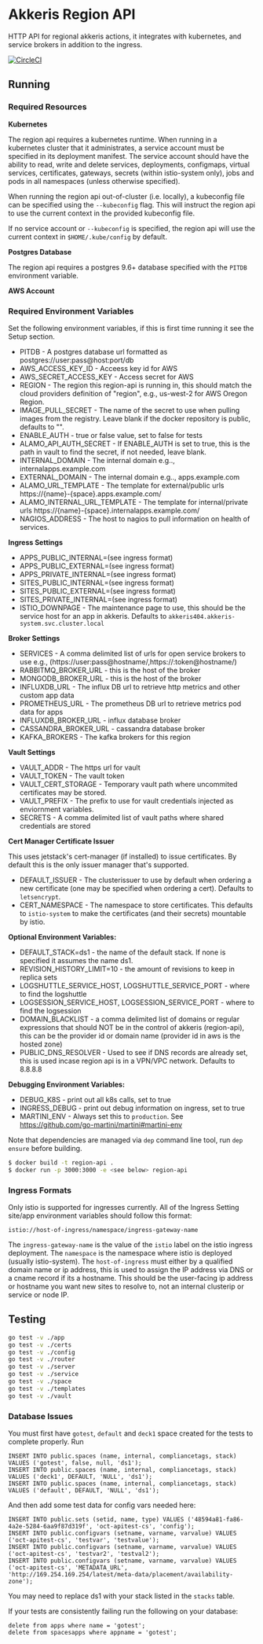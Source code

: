 # Akkeris Region API

HTTP API for regional akkeris actions, it integrates with kubernetes, and service brokers in addition to the ingress.

[![CircleCI](https://circleci.com/gh/akkeris/region-api.svg?style=svg)](https://circleci.com/gh/akkeris/region-api)

## Running

### Required Resources 

**Kubernetes**

The region api requires a kubernetes runtime. When running in a kubernetes cluster that it administrates, a service account must be specified in its deployment manifest. The service account should have the ability to read, write and delete services, deployments, configmaps, virtual services, certificates, gateways, secrets (within istio-system only), jobs and pods in all namespaces (unless otherwise specified). 

When running the region api out-of-cluster (i.e. locally), a kubeconfig file can be specified using the `--kubeconfig` flag. This will instruct the region api to use the current context in the provided kubeconfig file. 

If no service account or `--kubeconfig` is specified, the region api will use the current context in `$HOME/.kube/config` by default. 

**Postgres Database**

The region api requires a postgres 9.6+ database specified with the `PITDB` environment variable.

**AWS Account**


### Required Environment Variables

Set the following environment variables, if this is first time running it see the Setup section.

* PITDB - A postgres database url formatted as postgres://user:pass@host:port/db
* AWS_ACCESS_KEY_ID - Acceess key id for AWS
* AWS_SECRET_ACCESS_KEY - Access secret for AWS
* REGION - The region this region-api is running in, this should match the cloud providers definition of "region", e.g., us-west-2 for AWS Oregon Region.
* IMAGE_PULL_SECRET - The name of the secret to use when pulling images from the registry. Leave blank if the docker repository is public, defaults to "".
* ENABLE_AUTH - true or false value, set to false for tests
* ALAMO_API_AUTH_SECRET - If ENABLE_AUTH is set to true, this is the path in vault to find the secret, if not needed, leave blank.
* INTERNAL_DOMAIN - The internal domain e.g.., internalapps.example.com
* EXTERNAL_DOMAIN - The internal domain e.g.., apps.example.com
* ALAMO_URL_TEMPLATE - The template for external/public urls https://{name}-{space}.apps.example.com/
* ALAMO_INTERNAL_URL_TEMPLATE - The template for internal/private urls https://{name}-{space}.internalapps.example.com/
* NAGIOS_ADDRESS - The host to nagios to pull information on health of services.

**Ingress Settings**

* APPS_PUBLIC_INTERNAL=(see ingress format)
* APPS_PUBLIC_EXTERNAL=(see ingress format)
* APPS_PRIVATE_INTERNAL=(see ingress format)
* SITES_PUBLIC_INTERNAL=(see ingress format)
* SITES_PUBLIC_EXTERNAL=(see ingress format)
* SITES_PRIVATE_INTERNAL=(see ingress format)
* ISTIO_DOWNPAGE - The maintenance page to use, this should be the service host for an app in akkeris. Defaults to `akkeris404.akkeris-system.svc.cluster.local`

**Broker Settings**

* SERVICES - A comma delimited list of urls for open service brokers to use e.g., (https://user:pass@hostname/,https://:token@hostname/)
* RABBITMQ_BROKER_URL - this is the host of the broker
* MONGODB_BROKER_URL - this is the host of the broker
* INFLUXDB_URL - The influx DB url to retrieve http metrics and other custom app data
* PROMETHEUS_URL - The prometheus DB url to retrieve metrics pod data for apps
* INFLUXDB_BROKER_URL - influx database broker
* CASSANDRA_BROKER_URL - cassandra database broker
* KAFKA_BROKERS - The kafka brokers for this region

**Vault Settings**

* VAULT_ADDR - The https url for vault
* VAULT_TOKEN - The vault token
* VAULT_CERT_STORAGE - Temporary vault path where uncommited certificates may be stored. 
* VAULT_PREFIX - The prefix to use for vault credentials injected as enviornment variables.
* SECRETS - A comma delimited list of vault paths where shared credentials are stored

**Cert Manager Certificate Issuer**

This uses jetstack's cert-manager (if installed) to issue certificates. By default this is the only issuer manager that's supported. 

* DEFAULT_ISSUER - The clusterissuer to use by default when ordering a new certificate (one may be specified when ordering a cert). Defaults to `letsencrypt`.
* CERT_NAMESPACE - The namespace to store certificates.  This defaults to `istio-system` to make the certificates (and their secrets) mountable by istio. 

**Optional Environment Variables:**

* DEFAULT_STACK=ds1 - the name of the default stack. If none is specified it assumes the name ds1.
* REVISION_HISTORY_LIMIT=10 - the amount of revisions to keep in replica sets
* LOGSHUTTLE_SERVICE_HOST, LOGSHUTTLE_SERVICE_PORT - where to find the logshuttle
* LOGSESSION_SERVICE_HOST, LOGSESSION_SERVICE_PORT - where to find the logsession
* DOMAIN_BLACKLIST - a comma delimited list of domains or regular expressions that should NOT be in the control of akkeris (region-api), this can be the provider id or domain name (provider id in aws is the hosted zone)
* PUBLIC_DNS_RESOLVER - Used to see if DNS records are already set, this is used incase region api is in a VPN/VPC network. Defaults to 8.8.8.8

**Debugging Environment Variables:**

* DEBUG_K8S - print out all k8s calls, set to true
* INGRESS_DEBUG - print out debug information on ingress, set to true
* MARTINI_ENV - Always set this to `production`. See https://github.com/go-martini/martini#martini-env

Note that dependencies are managed via `dep` command line tool, run `dep ensure` before building.

```sh
$ docker build -t region-api .
$ docker run -p 3000:3000 -e <see below> region-api
```

### Ingress Formats
Only istio is supported for ingresses currently. All of the Ingress Setting site/app environment variables should follow this format:

```
istio://host-of-ingress/namespace/ingress-gateway-name 
```

The `ingress-gateway-name` is the value of the `istio` label on the istio ingress deployment. The `namespace` is the namespace where istio is deployed (usually istio-system). The `host-of-ingress` must either by a qualified domain name or ip address, this is used to assign the IP address via DNS or a cname record if its a hostname. This should be the user-facing ip address or hostname you want new sites to resolve to, not an internal clusterip or service or node IP.

## Testing

```sh
go test -v ./app
go test -v ./certs
go test -v ./config
go test -v ./router
go test -v ./server
go test -v ./service
go test -v ./space
go test -v ./templates
go test -v ./vault
```

### Database Issues

You must first have `gotest`, `default` and `deck1` space created for the tests to complete properly.  Run

```
INSERT INTO public.spaces (name, internal, compliancetags, stack) VALUES ('gotest', false, null, 'ds1');
INSERT INTO public.spaces (name, internal, compliancetags, stack) VALUES ('deck1', DEFAULT, 'NULL', 'ds1');
INSERT INTO public.spaces (name, internal, compliancetags, stack) VALUES ('default', DEFAULT, 'NULL', 'ds1');
```

And then add some test data for config vars needed here:

```
INSERT INTO public.sets (setid, name, type) VALUES ('48594a81-fa86-4a2e-5284-6aa9f87d319f', 'oct-apitest-cs', 'config');
INSERT INTO public.configvars (setname, varname, varvalue) VALUES ('oct-apitest-cs', 'testvar', 'testvalue');
INSERT INTO public.configvars (setname, varname, varvalue) VALUES ('oct-apitest-cs', 'testvar2', 'testval2');
INSERT INTO public.configvars (setname, varname, varvalue) VALUES ('oct-apitest-cs', 'METADATA_URL', 'http://169.254.169.254/latest/meta-data/placement/availability-zone');
```

You may need to replace ds1 with your stack listed in the `stacks` table.

If your tests are consistently failing run the following on your database:

```
delete from apps where name = 'gotest';
delete from spacesapps where appname = 'gotest';
```
